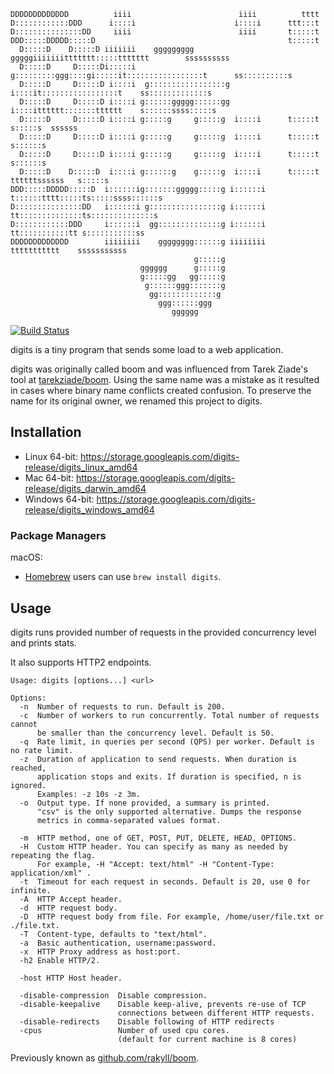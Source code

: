 ```
DDDDDDDDDDDDD          iiii                        iiii          tttt
D::::::::::::DDD      i::::i                      i::::i      ttt:::t
D:::::::::::::::DD     iiii                        iiii       t:::::t
DDD:::::DDDDD:::::D                                           t:::::t
  D:::::D    D:::::D iiiiiii    ggggggggg   gggggiiiiiiittttttt:::::ttttttt        ssssssssss
  D:::::D     D:::::Di:::::i   g:::::::::ggg::::gi:::::it:::::::::::::::::t      ss::::::::::s
  D:::::D     D:::::D i::::i  g:::::::::::::::::g i::::it:::::::::::::::::t    ss:::::::::::::s
  D:::::D     D:::::D i::::i g::::::ggggg::::::gg i::::itttttt:::::::tttttt    s::::::ssss:::::s
  D:::::D     D:::::D i::::i g:::::g     g:::::g  i::::i      t:::::t           s:::::s  ssssss
  D:::::D     D:::::D i::::i g:::::g     g:::::g  i::::i      t:::::t             s::::::s
  D:::::D     D:::::D i::::i g:::::g     g:::::g  i::::i      t:::::t                s::::::s
  D:::::D    D:::::D  i::::i g::::::g    g:::::g  i::::i      t:::::t    ttttttssssss   s:::::s
DDD:::::DDDDD:::::D  i::::::ig:::::::ggggg:::::g i::::::i     t::::::tttt:::::ts:::::ssss::::::s
D:::::::::::::::DD   i::::::i g::::::::::::::::g i::::::i     tt::::::::::::::ts::::::::::::::s
D::::::::::::DDD     i::::::i  gg::::::::::::::g i::::::i       tt:::::::::::tt s:::::::::::ss
DDDDDDDDDDDDD        iiiiiiii    gggggggg::::::g iiiiiiii         ttttttttttt    sssssssssss
                                         g:::::g
                             gggggg      g:::::g
                             g:::::gg   gg:::::g
                              g::::::ggg:::::::g
                               gg:::::::::::::g
                                 ggg::::::ggg
                                    gggggg
```
[![Build Status](https://travis-ci.org/jkassismz/digits.svg?branch=master)](https://travis-ci.org/jkassismz/digits)

digits is a tiny program that sends some load to a web application.

digits was originally called boom and was influenced from Tarek Ziade's
tool at [tarekziade/boom](https://github.com/tarekziade/boom). Using the same name was a mistake as it resulted in cases
where binary name conflicts created confusion.
To preserve the name for its original owner, we renamed this project to digits.

## Installation

* Linux 64-bit: https://storage.googleapis.com/digits-release/digits_linux_amd64
* Mac 64-bit: https://storage.googleapis.com/digits-release/digits_darwin_amd64
* Windows 64-bit: https://storage.googleapis.com/digits-release/digits_windows_amd64

### Package Managers

macOS:
-  [Homebrew](https://brew.sh/) users can use `brew install digits`.

## Usage

digits runs provided number of requests in the provided concurrency level and prints stats.

It also supports HTTP2 endpoints.

```
Usage: digits [options...] <url>

Options:
  -n  Number of requests to run. Default is 200.
  -c  Number of workers to run concurrently. Total number of requests cannot
      be smaller than the concurrency level. Default is 50.
  -q  Rate limit, in queries per second (QPS) per worker. Default is no rate limit.
  -z  Duration of application to send requests. When duration is reached,
      application stops and exits. If duration is specified, n is ignored.
      Examples: -z 10s -z 3m.
  -o  Output type. If none provided, a summary is printed.
      "csv" is the only supported alternative. Dumps the response
      metrics in comma-separated values format.

  -m  HTTP method, one of GET, POST, PUT, DELETE, HEAD, OPTIONS.
  -H  Custom HTTP header. You can specify as many as needed by repeating the flag.
      For example, -H "Accept: text/html" -H "Content-Type: application/xml" .
  -t  Timeout for each request in seconds. Default is 20, use 0 for infinite.
  -A  HTTP Accept header.
  -d  HTTP request body.
  -D  HTTP request body from file. For example, /home/user/file.txt or ./file.txt.
  -T  Content-type, defaults to "text/html".
  -a  Basic authentication, username:password.
  -x  HTTP Proxy address as host:port.
  -h2 Enable HTTP/2.

  -host	HTTP Host header.

  -disable-compression  Disable compression.
  -disable-keepalive    Disable keep-alive, prevents re-use of TCP
                        connections between different HTTP requests.
  -disable-redirects    Disable following of HTTP redirects
  -cpus                 Number of used cpu cores.
                        (default for current machine is 8 cores)
```

Previously known as [github.com/rakyll/boom](https://github.com/rakyll/boom).
